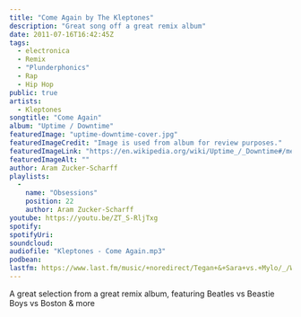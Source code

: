 ```yaml
---
title: "Come Again by The Kleptones"
description: "Great song off a great remix album"
date: 2011-07-16T16:42:45Z
tags:
  - electronica
  - Remix
  - "Plunderphonics"
  - Rap
  - Hip Hop
public: true
artists:
  - Kleptones
songtitle: "Come Again"
album: "Uptime / Downtime"
featuredImage: "uptime-downtime-cover.jpg"
featuredImageCredit: "Image is used from album for review purposes."
featuredImageLink: "https://en.wikipedia.org/wiki/Uptime_/_Downtime#/media/File:Kleptones,_updown_cover.jpg"
featuredImageAlt: ""
author: Aram Zucker-Scharff
playlists:
  -
    name: "Obsessions"
    position: 22
    author: Aram Zucker-Scharff
youtube: https://youtu.be/ZT_S-RljTxg
spotify: 
spotifyUri: 
soundcloud:
audiofile: "Kleptones - Come Again.mp3"
podbean:
lastfm: https://www.last.fm/music/+noredirect/Tegan+&+Sara+vs.+Mylo/_/Walking+with+a+Ghost+in+Paris
---
```


A great selection from a great remix album, featuring  Beatles vs Beastie Boys vs Boston & more
		